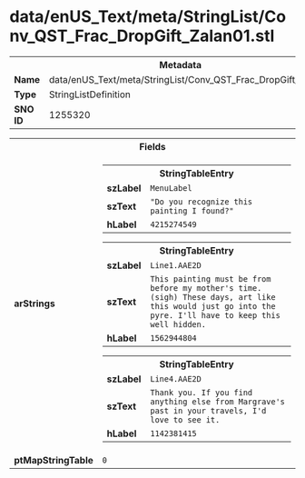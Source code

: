 <h1>data/enUS_Text/meta/StringList/Conv_QST_Frac_DropGift_Zalan01.stl</h1><table><tr><th colspan="100%">Metadata</th></tr><tr><td><b>Name</b></td><td>data/enUS_Text/meta/StringList/Conv_QST_Frac_DropGift_Zalan01.stl</td></tr><tr><td><b>Type</b></td><td>StringListDefinition</td></tr><tr><td><b>SNO ID</b></td><td>1255320</td></tr></table>

<table><tr><th colspan="100%">Fields</th></tr><tr><td><b>arStrings</b></td><td><table><tr><th colspan="100%">StringTableEntry</th></tr><tr><td><b>szLabel</b></td><td><code>MenuLabel</code></td></tr><tr><td><b>szText</b></td><td><code>"Do you recognize this painting I found?"</code></td></tr><tr><td><b>hLabel</b></td><td><code>4215274549</code></td></tr></table>


<table><tr><th colspan="100%">StringTableEntry</th></tr><tr><td><b>szLabel</b></td><td><code>Line1.AAE2D</code></td></tr><tr><td><b>szText</b></td><td><code>This painting must be from before my mother's time. (sigh) These days, art like this would just go into the pyre. I'll have to keep this well hidden.</code></td></tr><tr><td><b>hLabel</b></td><td><code>1562944804</code></td></tr></table>


<table><tr><th colspan="100%">StringTableEntry</th></tr><tr><td><b>szLabel</b></td><td><code>Line4.AAE2D</code></td></tr><tr><td><b>szText</b></td><td><code>Thank you. If you find anything else from Margrave's past in your travels, I'd love to see it.</code></td></tr><tr><td><b>hLabel</b></td><td><code>1142381415</code></td></tr></table>


</td></tr><tr><td><b>ptMapStringTable</b></td><td><code>0</code></td></tr></table>


